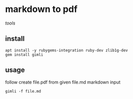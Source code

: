 # markdown to pdf

*tools*

## install

```
apt install -y rubygems-integration ruby-dev zlib1g-dev
gem install gimli
```

## usage

follow create file.pdf from given file.md markdown input

```
gimli -f file.md
```
